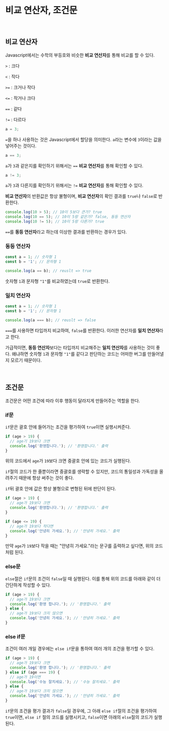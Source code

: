 # 비교 연산자, 조건문

<br />

## 비교 연산자

Javascript에서는 수학의 부등호와 비슷한 **비교 연산자**를 통해 비교를 할 수 있다.

`>` : 크다

`<` : 작다

`>=` : 크거나 작다

`<=` : 작거나 크다

`==` : 같다

`!=` : 다르다

```javascript
a = 3;
```

`=`을 하나 사용하는 것은 Javascript에서 할당을 의미한다. `a`라는 변수에 `3`이라는 값을 넣어주는 것이다.

```javascript
a == 3;
```

`a`가 `3`과 같은지를 확인하기 위해서는 `==` **비교 연산자**를 통해 확인할 수 있다.

```javascript
a != 3;
```

`a`가 `3`과 다른지를 확인하기 위해서는 `!=` **비교 연산자**를 통해 확인할 수 있다.

**비교 연산자**의 반환값은 항상 불형이며, **비교 연산자**의 확인 결과를 `true`나 `false`로 반환한다.

```javascript
console.log(10 > 5); // 10이 5보다 큰가? true
console.log(10 == 5); // 10이 5랑 같은가? false, 동등 연산자
console.log(10 != 5); // 10이 5랑 다른가? true
```

`==`를 **동등 연산자**라고 하는데 이상한 결과를 반환하는 경우가 있다.

### 동등 연산자

```javascript
const a = 1; // 숫자형 1
const b = '1'; // 문자형 1

console.log(a == b); // reuslt => true
```

숫자형 `1`과 문자형 `"1"`를 비교하였는데 `true`로 반환한다.

### 일치 연산자

```javascript
const a = 1; // 숫자형 1
const b = '1'; // 문자형 1

console.log(a === b); // reuslt => false
```

`===`를 사용하면 타입까지 비교하여, `false`를 반환한다. 이러한 연산자를 **일치 연산자**라고 한다.

가급적이면, **동등 연산자**보다는 타입까지 비교해주는 **일치 연산자**를 사용하는 것이 좋다. 왜냐하면 숫자형 `1`과 문자형 `"1"`를 같다고 판단하는 코드는 어떠한 버그를 만들어낼지 모르기 때문이다.

<br />

## 조건문

조건문은 어떤 조건에 따라 이후 행동이 달라지게 만들어주는 역할을 한다.

### if문

`if`문은 괄호 안에 들어가는 조건을 평가하여 `true`이면 실행시켜준다.

```javascript
if (age > 19) {
  // age기 19보다 크면
  console.log('환영합니다.'); // '환영합니다.' 출력
}
```

위의 코드에서 `age`가 `19`보다 크면 중괄호 안에 있는 코드가 실행된다.

`if`절의 코드가 한 줄뿐이라면 중괄호를 생략할 수 있지만, 코드의 통일성과 가독성을 올려주기 때문에 항상 써주는 것이 좋다.

`if`뒤 괄호 안에 값은 항상 불형으로 변형된 뒤에 판단이 된다.

```javascript
if (age > 19) {
  // age가 19보다 크면
  console.log('환영합니다.'); // '환영합니다.' 출력
}

if (age <= 19) {
  // age가 19보다 작다면
  console.log('안녕히 가세요.'); // '안녕히 가세요.' 출력
}
```

만약 `age`가 `19`보다 작을 때는 "안녕히 가세요."라는 문구를 출력하고 싶다면, 위의 코드처럼 된다.

### else문

`else`절은 `if`문의 조건이 `false`일 때 실행된다. 이를 통해 위의 코드를 아래와 같이 더 간단하게 작성할 수 있다.

```javascript
if (age > 19) {
  // age가 19보다 크면
  console.log('환영 합니다.'); // '환영합니다.' 출력
} else {
  // age가 19보다 크지 않으면
  console.log('안녕히 가세요.'); // '안녕히 가세요.' 출력
}
```

### else if문

조건이 여러 개일 경우에는 `else if`문을 통하여 여러 개의 조건을 평가할 수 있다.

```javascript
if (age > 19) {
  // age가 19보다 크면
  console.log('환영 합니다.'); // '환영합니다.' 출력
} else if (age === 19) {
  // age가 19이면
  console.log('수능 잘치세요.'); // '수능 잘치세요.' 출력
} else {
  // age가 19보다 크지 않으면
  console.log('안녕히 가세요.'); // '안녕히 가세요.' 출력
}
```

`if`문의 조건을 평가 결과가 `false`일 경우에, 그 아래 `else if`절의 조건을 평가하여 `true`이면, `else if` 절의 코드를 실행시키고, `false`이면 아래의 `else`절의 코드가 실행된다.
